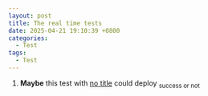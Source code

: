 ```yaml
---
layout: post
title: The real time tests
date: 2025-04-21 19:10:39 +0800
categories:
  - Test
tags:
  - Test
---
```

1. **Maybe** this test with <u>no title</u> could deploy <sub>success or not</sub>